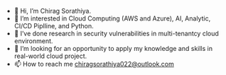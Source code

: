 - 👋 Hi, I’m Chirag Sorathiya.
- 👀 I’m interested in Cloud Computing (AWS and Azure), AI, Analytic, CI/CD Piplline, and Python.
- 🌱 I’ve done research in security vulnerabilities in multi-tenantcy cloud environment.
- 💞️ I’m looking for an opportunity to apply my knowledge and skills in real-world cloud project.
- 📫 How to reach me chiragsorathiya022@outlook.com

<!---
cMs-Chirag/cMs-Chirag is a ✨ special ✨ repository because its `README.md` (this file) appears on your GitHub profile.
You can click the Preview link to take a look at your changes.
--->

